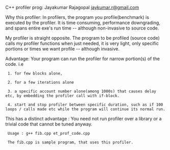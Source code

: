  C++ profiler 
 prog: Jayakumar Rajagopal  jaykumar.r@gmail.com
 

 Why this profiler: 
 In profilers, the program you profile(benchmark) is executed by the profiler. It is time consuming, performance downgrading, and spans entire exe's run time  -- although non-invasive to source code.
 
 My profiler is straight opposite. 
 The program to be profiled (source code) calls my profiler functions when just needed, it is very light, only specific portions or times we want profile -- although invasive. 

Advantage: Your program can run the profiler for narrow portion(s) of the code. i.e 

     1. for few blocks alone, 
     
     2. for a few iterations alone 
     
     3. a specific account number alone(among 1000s) that causes delay etc, by embedding the profiler call with if-block.
     
     4. start and stop profiler between specific duration, such as if 100 loops / calls made etc while the program will continue its normal run.
     

This has a distinct advantage : You need not run profiler over a library or a trivial code that cannot be tuned anyway.

     Usage : g++ fib.cpp et_prof_code.cpp
     
     The fib.cpp is sample program, that uses this profiler. 
